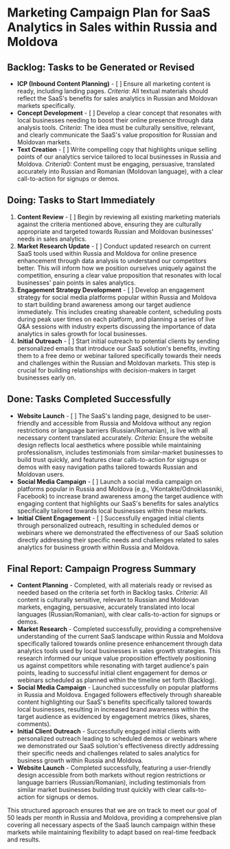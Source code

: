 # Marketing Campaign Plan for SaaS Analytics in Sales within Russia and Moldova

## Backlog: Tasks to be Generated or Revised
- **ICP (Inbound Content Planning)** - [ ] Ensure all marketing content is ready, including landing pages. 
    *Criteria*: All textual materials should reflect the SaaS's benefits for sales analytics in Russian and Moldovan markets specifically.
- **Concept Development** - [ ] Develop a clear concept that resonates with local businesses needing to boost their online presence through data analysis tools. 
    *Criteria*: The idea must be culturally sensitive, relevant, and clearly communicate the SaaS's value proposition for Russian and Moldovan markets.
- **Text Creation** - [ ] Write compelling copy that highlights unique selling points of our analytics service tailored to local businesses in Russia and Moldova. 
    *Criteria*0: Content must be engaging, persuasive, translated accurately into Russian and Romanian (Moldovan language), with a clear call-to-action for signups or demos.

## Doing: Tasks to Start Immediately
1. **Content Review** - [ ] Begin by reviewing all existing marketing materials against the criteria mentioned above, ensuring they are culturally appropriate and targeted towards Russian and Moldovan businesses' needs in sales analytics. 
2. **Market Research Update** - [ ] Conduct updated research on current SaaS tools used within Russia and Moldova for online presence enhancement through data analysis to understand our competitors better. This will inform how we position ourselves uniquely against the competition, ensuring a clear value proposition that resonates with local businesses' pain points in sales analytics.
3. **Engagement Strategy Development** - [ ] Develop an engagement strategy for social media platforms popular within Russia and Moldova to start building brand awareness among our target audience immediately. This includes creating shareable content, scheduling posts during peak user times on each platform, and planning a series of live Q&A sessions with industry experts discussing the importance of data analytics in sales growth for local businesses.
4. **Initial Outreach** - [ ] Start initial outreach to potential clients by sending personalized emails that introduce our SaaS solution's benefits, inviting them to a free demo or webinar tailored specifically towards their needs and challenges within the Russian and Moldovan markets. This step is crucial for building relationships with decision-makers in target businesses early on.

## Done: Tasks Completed Successfully
- **Website Launch** - [ ] The SaaS's landing page, designed to be user-friendly and accessible from Russia and Moldova without any region restrictions or language barriers (Russian/Romanian), is live with all necessary content translated accurately. 
    *Criteria*: Ensure the website design reflects local aesthetics where possible while maintaining professionalism, includes testimonials from similar-market businesses to build trust quickly, and features clear calls-to-action for signups or demos with easy navigation paths tailored towards Russian and Moldovan users.
- **Social Media Campaign** - [ ] Launch a social media campaign on platforms popular in Russia and Moldova (e.g., VKontakte/Odnoklassniki, Facebook) to increase brand awareness among the target audience with engaging content that highlights our SaaS's benefits for sales analytics specifically tailored towards local businesses within these markets.
- **Initial Client Engagement** - [ ] Successfully engaged initial clients through personalized outreach, resulting in scheduled demos or webinars where we demonstrated the effectiveness of our SaaS solution directly addressing their specific needs and challenges related to sales analytics for business growth within Russia and Moldova.

## Final Report: Campaign Progress Summary
- **Content Planning** - Completed, with all materials ready or revised as needed based on the criteria set forth in Backlog tasks. 
    *Criteria*: All content is culturally sensitive, relevant to Russian and Moldovan markets, engaging, persuasive, accurately translated into local languages (Russian/Romanian), with clear calls-to-action for signups or demos.
- **Market Research** - Completed successfully, providing a comprehensive understanding of the current SaaS landscape within Russia and Moldova specifically tailored towards online presence enhancement through data analytics tools used by local businesses in sales growth strategies. This research informed our unique value proposition effectively positioning us against competitors while resonating with target audience's pain points, leading to successful initial client engagement for demos or webinars scheduled as planned within the timeline set forth (Backlog).
- **Social Media Campaign** - Launched successfully on popular platforms in Russia and Moldova. Engaged followers effectively through shareable content highlighting our SaaS's benefits specifically tailored towards local businesses, resulting in increased brand awareness within the target audience as evidenced by engagement metrics (likes, shares, comments).
- **Initial Client Outreach** - Successfully engaged initial clients with personalized outreach leading to scheduled demos or webinars where we demonstrated our SaaS solution's effectiveness directly addressing their specific needs and challenges related to sales analytics for business growth within Russia and Moldova.
- **Website Launch** - Completed successfully, featuring a user-friendly design accessible from both markets without region restrictions or language barriers (Russian/Romanian), including testimonials from similar market businesses building trust quickly with clear calls-to-action for signups or demos.

This structured approach ensures that we are on track to meet our goal of 50 leads per month in Russia and Moldova, providing a comprehensive plan covering all necessary aspects of the SaaS launch campaign within these markets while maintaining flexibility to adapt based on real-time feedback and results.